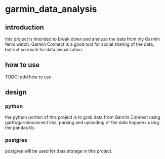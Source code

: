 # garmin_data_analysis
## introduction
this project is intended to break down and analyze the data from my Garmin fenix watch. Garmin Connect is a good tool for social sharing of the data, but not so much for data visualization.
## how to use
TODO: add how to use
## design
### python
the python portion of this project is to grab data from Garmin Connect using garth/garminconnect libs. parsing and uploading of the data happens using the pandas lib.
### postgres
postgres will be used for data storage in this project. 